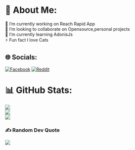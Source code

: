 # 💫 About Me:
🔭 I’m currently working on  Reach Rapid App<br>👯 I’m looking to collaborate on Opensource,personal projects<br>🌱 I’m currently learning AdonisJs<br>⚡ Fun fact I love Cats


## 🌐 Socials:
[![Facebook](https://img.shields.io/badge/Facebook-%231877F2.svg?logo=Facebook&logoColor=white)](https://facebook.com/61554810106339) [![Reddit](https://img.shields.io/badge/Reddit-%23FF4500.svg?logo=Reddit&logoColor=white)](https://reddit.com/user/BundyBujet12) 

# 📊 GitHub Stats:
![](https://github-readme-stats.vercel.app/api?username=bundybujet&theme=dark&hide_border=false&include_all_commits=true&count_private=true)<br/>
![](https://github-readme-streak-stats.herokuapp.com/?user=bundybujet&theme=dark&hide_border=false)<br/>
![](https://github-readme-stats.vercel.app/api/top-langs/?username=bundybujet&theme=dark&hide_border=false&include_all_commits=true&count_private=true&layout=compact)

### ✍️ Random Dev Quote
![](https://quotes-github-readme.vercel.app/api?type=horizontal&theme=radical)

<!-- Proudly created with GPRM ( https://gprm.itsvg.in ) -->
